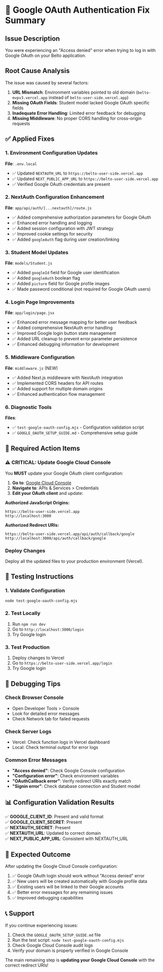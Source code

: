 # 🔧 Google OAuth Authentication Fix Summary

## Issue Description
You were experiencing an "Access denied" error when trying to log in with Google OAuth on your Belto application.

## Root Cause Analysis
The issue was caused by several factors:
1. **URL Mismatch**: Environment variables pointed to old domain (`belto-mvpv3.vercel.app` instead of `belto-user-side.vercel.app`)
2. **Missing OAuth Fields**: Student model lacked Google OAuth specific fields
3. **Inadequate Error Handling**: Limited error feedback for debugging
4. **Missing Middleware**: No proper CORS handling for cross-origin requests

## ✅ Applied Fixes

### 1. Environment Configuration Updates
**File**: `.env.local`
- ✅ Updated `NEXTAUTH_URL` to `https://belto-user-side.vercel.app`
- ✅ Updated `NEXT_PUBLIC_APP_URL` to `https://belto-user-side.vercel.app`
- ✅ Verified Google OAuth credentials are present

### 2. NextAuth Configuration Enhancement
**File**: `app/api/auth/[...nextauth]/route.js`
- ✅ Added comprehensive authorization parameters for Google OAuth
- ✅ Enhanced error handling and logging
- ✅ Added session configuration with JWT strategy
- ✅ Improved cookie settings for security
- ✅ Added `googleAuth` flag during user creation/linking

### 3. Student Model Updates
**File**: `models/Student.js`
- ✅ Added `googleId` field for Google user identification
- ✅ Added `googleAuth` boolean flag
- ✅ Added `picture` field for Google profile images
- ✅ Made password conditional (not required for Google OAuth users)

### 4. Login Page Improvements
**File**: `app/login/page.jsx`
- ✅ Enhanced error message mapping for better user feedback
- ✅ Added comprehensive NextAuth error handling
- ✅ Improved Google login button state management
- ✅ Added URL cleanup to prevent error parameter persistence
- ✅ Enhanced debugging information for development

### 5. Middleware Configuration
**File**: `middleware.js` (NEW)
- ✅ Added Next.js middleware with NextAuth integration
- ✅ Implemented CORS headers for API routes
- ✅ Added support for multiple domain origins
- ✅ Enhanced authentication flow management

### 6. Diagnostic Tools
**Files**: 
- ✅ `test-google-oauth-config.mjs` - Configuration validation script
- ✅ `GOOGLE_OAUTH_SETUP_GUIDE.md` - Comprehensive setup guide

## 🔧 Required Action Items

### ⚠️ CRITICAL: Update Google Cloud Console
You **MUST** update your Google OAuth client configuration:

1. **Go to**: [Google Cloud Console](https://console.cloud.google.com/)
2. **Navigate to**: APIs & Services > Credentials
3. **Edit your OAuth client** and update:

**Authorized JavaScript Origins:**
```
https://belto-user-side.vercel.app
http://localhost:3000
```

**Authorized Redirect URIs:**
```
https://belto-user-side.vercel.app/api/auth/callback/google
http://localhost:3000/api/auth/callback/google
```

### Deploy Changes
Deploy all the updated files to your production environment (Vercel).

## 🧪 Testing Instructions

### 1. Validate Configuration
```bash
node test-google-oauth-config.mjs
```

### 2. Test Locally
1. Run `npm run dev`
2. Go to `http://localhost:3000/login`
3. Try Google login

### 3. Test Production
1. Deploy changes to Vercel
2. Go to `https://belto-user-side.vercel.app/login`
3. Try Google login

## 🐛 Debugging Tips

### Check Browser Console
- Open Developer Tools > Console
- Look for detailed error messages
- Check Network tab for failed requests

### Check Server Logs
- Vercel: Check function logs in Vercel dashboard
- Local: Check terminal output for error logs

### Common Error Messages
- **"Access denied"**: Check Google Console configuration
- **"Configuration error"**: Check environment variables
- **"OAuthCallback error"**: Verify redirect URIs exactly match
- **"Signin error"**: Check database connection and Student model

## 📊 Configuration Validation Results

✅ **GOOGLE_CLIENT_ID**: Present and valid format  
✅ **GOOGLE_CLIENT_SECRET**: Present  
✅ **NEXTAUTH_SECRET**: Present  
✅ **NEXTAUTH_URL**: Updated to correct domain  
✅ **NEXT_PUBLIC_APP_URL**: Consistent with NEXTAUTH_URL  

## 🚀 Expected Outcome

After updating the Google Cloud Console configuration:
1. ✅ Google OAuth login should work without "Access denied" error
2. ✅ New users will be created automatically with Google profile data
3. ✅ Existing users will be linked to their Google accounts
4. ✅ Better error messages for any remaining issues
5. ✅ Improved debugging capabilities

## 📞 Support

If you continue experiencing issues:
1. Check the `GOOGLE_OAUTH_SETUP_GUIDE.md` file
2. Run the test script: `node test-google-oauth-config.mjs`
3. Check Google Cloud Console audit logs
4. Verify your domain is properly verified in Google Console

The main remaining step is **updating your Google Cloud Console** with the correct redirect URIs!
